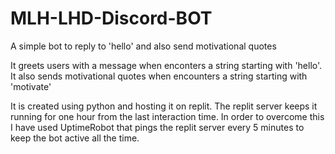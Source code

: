 # MLH-LHD-Discord-BOT
A simple bot to reply to 'hello' and also send motivational quotes

It greets users with a message when enconters a string starting with 'hello'. It also sends motivational quotes when encounters a string starting with 'motivate'

It is created using python and hosting it on replit. The replit server keeps it running for one hour from the last interaction time. In order to overcome this I have used UptimeRobot that pings the replit server every 5 minutes to keep the bot active all the time.
